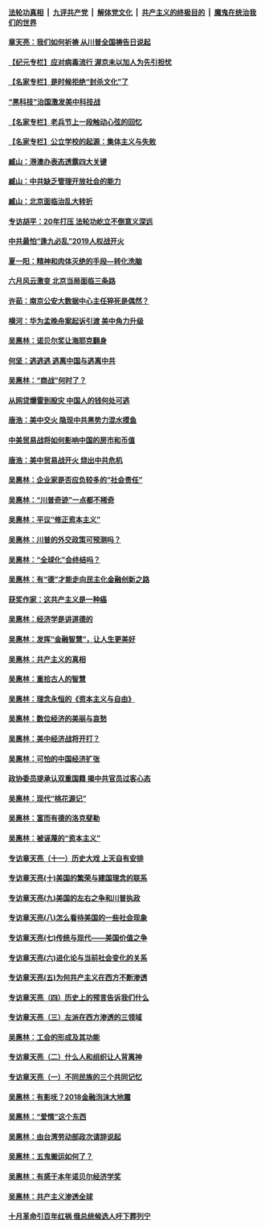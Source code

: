

####  [法轮功真相](../../../../basic/blob/master/README.md?t=07091002) &nbsp;|&nbsp; [九评共产党](../../../../9ping.md/blob/master/README.md?t=07091002) &nbsp;|&nbsp; [解体党文化](../../../../jtdwh.md/blob/master/README.md?t=07091002)  &nbsp;|&nbsp; [共产主义的终极目的](../../../../gczydzjmd.md/blob/master/README.md?t=07091002) &nbsp;|&nbsp; [魔鬼在统治我们的世界](../../../../mgztzwmdsj.md/blob/master/README.md?t=07091002) 

#### [章天亮：我们如何祈祷 从川普全国祷告日说起](../pages/nsc423/n11944627.md?t=07091002) 

#### [【纪元专栏】应对病毒流行 渥京未以加人为先引担忧](../pages/nsc423/n11875714.md?t=07091002) 

#### [【名家专栏】是时候拒绝“封杀文化”了](../pages/nsc423/n11814093.md?t=07091002) 

#### [“黑科技”治国激发美中科技战](../pages/nsc423/n11638056.md?t=07091002) 

#### [【名家专栏】老兵节上一段触动心弦的回忆](../pages/nsc423/n11646016.md?t=07091002) 

#### [【名家专栏】公立学校的起源：集体主义与失败](../pages/nsc423/n11601833.md?t=07091002) 

#### [臧山：港澳办表态透露四大关键](../pages/nsc423/n11421628.md?t=07091002) 

#### [臧山：中共缺乏管理开放社会的能力](../pages/nsc423/n11407457.md?t=07091002) 

#### [臧山：北京面临治乱大转折](../pages/nsc423/n11406895.md?t=07091002) 

#### [专访胡平：20年打压 法轮功屹立不倒意义深远](../pages/nsc423/n11398800.md?t=07091002) 

#### [中共最怕“逢九必乱”2019人权战开火](../pages/nsc423/n11385248.md?t=07091002) 

#### [夏一阳：精神和肉体灭绝的手段—转化洗脑](../pages/nsc423/n11368250.md?t=07091002) 

#### [六月风云激变 北京当局面临三条路](../pages/nsc423/n11313668.md?t=07091002) 

#### [许茹：南京公安大数据中心主任猝死是偶然？](../pages/nsc423/n11064744.md?t=07091002) 

#### [横河：华为孟晚舟案起诉引渡 美中角力升级](../pages/nsc423/n11027230.md?t=07091002) 

#### [吴惠林：诺贝尔奖让海耶克翻身](../pages/nsc423/n10890049.md?t=07091002) 

#### [何坚：逃逃逃 逃离中国与逃离中共](../pages/nsc423/n10592891.md?t=07091002) 

#### [吴惠林：“商战”何时了？](../pages/nsc423/n10573558.md?t=07091002) 

#### [从网贷爆雷到股灾 中国人的钱何处可逃](../pages/nsc423/n10572800.md?t=07091002) 

#### [唐浩：美中交火 隐现中共黑势力混水摸鱼](../pages/nsc423/n10544040.md?t=07091002) 

#### [中美贸易战将如何影响中国的房市和币值](../pages/nsc423/n10543697.md?t=07091002) 

#### [唐浩：美中贸易战开火 烧出中共危机](../pages/nsc423/n10540126.md?t=07091002) 

#### [吴惠林：企业家是否应负较多的“社会责任”](../pages/nsc423/n10535022.md?t=07091002) 

#### [吴惠林：“川普奇迹”一点都不稀奇](../pages/nsc423/n10512808.md?t=07091002) 

#### [吴惠林：平议“修正资本主义”](../pages/nsc423/n10495724.md?t=07091002) 

#### [吴惠林：川普的外交政策可预测吗？](../pages/nsc423/n10462387.md?t=07091002) 

#### [吴惠林：“全球化”会终结吗？](../pages/nsc423/n10452838.md?t=07091002) 

#### [吴惠林：有“德”才能走向民主化金融创新之路](../pages/nsc423/n10432292.md?t=07091002) 

#### [获奖作家：这共产主义是一种癌](../pages/nsc423/n10431541.md?t=07091002) 

#### [吴惠林：经济学是讲道德的](../pages/nsc423/n10398014.md?t=07091002) 

#### [吴惠林：发挥“金融智慧”，让人生更美好](../pages/nsc423/n10375019.md?t=07091002) 

#### [吴惠林：共产主义的真相](../pages/nsc423/n10351394.md?t=07091002) 

#### [吴惠林：重拾古人的智慧](../pages/nsc423/n10337691.md?t=07091002) 

#### [吴惠林：理念永恒的《资本主义与自由》](../pages/nsc423/n10316274.md?t=07091002) 

#### [吴惠林：数位经济的美丽与哀愁](../pages/nsc423/n10292946.md?t=07091002) 

#### [吴惠林：美中经济战将开打？](../pages/nsc423/n10258825.md?t=07091002) 

#### [吴惠林：可怕的中国经济扩张](../pages/nsc423/n10219147.md?t=07091002) 

#### [政协委员提承认双重国籍 揭中共官员过客心态](../pages/nsc423/n10208809.md?t=07091002) 

#### [吴惠林：现代“桃花源记”](../pages/nsc423/n10185234.md?t=07091002) 

#### [吴惠林：富而有德的洛克斐勒](../pages/nsc423/n10142264.md?t=07091002) 

#### [吴惠林：被诬蔑的“资本主义”](../pages/nsc423/n10124816.md?t=07091002) 

#### [专访章天亮（十一）历史大戏 上天自有安排](../pages/nsc423/n10094905.md?t=07091002) 

#### [专访章天亮(十)美国的繁荣与建国理念的联系](../pages/nsc423/n10094899.md?t=07091002) 

#### [专访章天亮(九)美国的左右之争和川普执政](../pages/nsc423/n10094889.md?t=07091002) 

#### [专访章天亮(八)怎么看待美国的一些社会现象](../pages/nsc423/n10094857.md?t=07091002) 

#### [专访章天亮(七)传统与现代——美国价值之争](../pages/nsc423/n10093140.md?t=07091002) 

#### [专访章天亮(六)进化论与当前社会变化的关系](../pages/nsc423/n10092036.md?t=07091002) 

#### [专访章天亮(五)为何共产主义在西方不断渗透](../pages/nsc423/n10083620.md?t=07091002) 

#### [专访章天亮（四）历史上的预言告诉我们什么](../pages/nsc423/n10083606.md?t=07091002) 

#### [专访章天亮（三）左派在西方渗透的三领域](../pages/nsc423/n10081115.md?t=07091002) 

#### [吴惠林：工会的形成及其功能](../pages/nsc423/n10080633.md?t=07091002) 

#### [专访章天亮（二）什么人和组织让人背离神](../pages/nsc423/n10076637.md?t=07091002) 

#### [专访章天亮（一）不同民族的三个共同记忆](../pages/nsc423/n10074188.md?t=07091002) 

#### [吴惠林：有影呒？2018金融泡沫大地震](../pages/nsc423/n10040534.md?t=07091002) 

#### [吴惠林：“爱情”这个东西](../pages/nsc423/n10019423.md?t=07091002) 

#### [吴惠林：由台湾劳动部政次请辞说起](../pages/nsc423/n9979679.md?t=07091002) 

#### [吴惠林：五鬼搬运如何了？](../pages/nsc423/n9925338.md?t=07091002) 

#### [吴惠林：有感于本年诺贝尔经济学奖](../pages/nsc423/n9871883.md?t=07091002) 

#### [吴惠林：共产主义渗透全球](../pages/nsc423/n9812748.md?t=07091002) 

#### [十月革命引百年红祸 俄总统候选人吁下葬列宁](../pages/nsc423/n9810182.md?t=07091002) 

